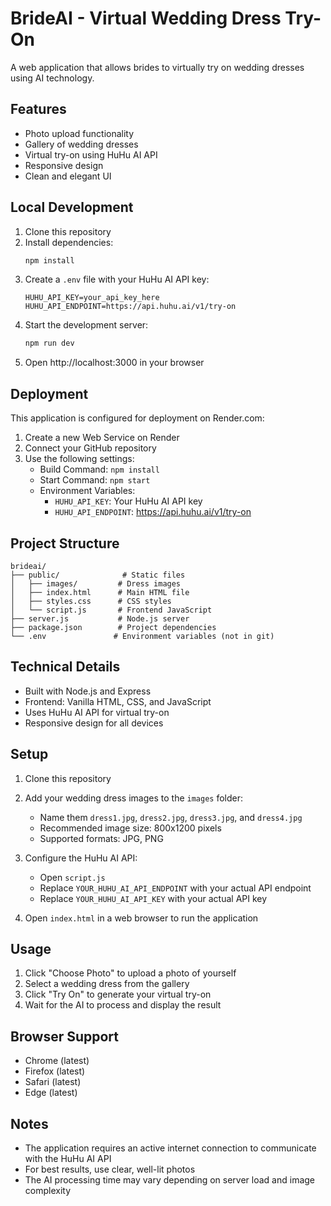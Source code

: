 # BrideAI - Virtual Wedding Dress Try-On

A web application that allows brides to virtually try on wedding dresses using AI technology.

## Features

- Photo upload functionality
- Gallery of wedding dresses
- Virtual try-on using HuHu AI API
- Responsive design
- Clean and elegant UI

## Local Development

1. Clone this repository
2. Install dependencies:
   ```bash
   npm install
   ```
3. Create a `.env` file with your HuHu AI API key:
   ```
   HUHU_API_KEY=your_api_key_here
   HUHU_API_ENDPOINT=https://api.huhu.ai/v1/try-on
   ```
4. Start the development server:
   ```bash
   npm run dev
   ```
5. Open http://localhost:3000 in your browser

## Deployment

This application is configured for deployment on Render.com:

1. Create a new Web Service on Render
2. Connect your GitHub repository
3. Use the following settings:
   - Build Command: `npm install`
   - Start Command: `npm start`
   - Environment Variables:
     - `HUHU_API_KEY`: Your HuHu AI API key
     - `HUHU_API_ENDPOINT`: https://api.huhu.ai/v1/try-on

## Project Structure

```
brideai/
├── public/              # Static files
│   ├── images/         # Dress images
│   ├── index.html      # Main HTML file
│   ├── styles.css      # CSS styles
│   └── script.js       # Frontend JavaScript
├── server.js           # Node.js server
├── package.json        # Project dependencies
└── .env               # Environment variables (not in git)
```

## Technical Details

- Built with Node.js and Express
- Frontend: Vanilla HTML, CSS, and JavaScript
- Uses HuHu AI API for virtual try-on
- Responsive design for all devices

## Setup

1. Clone this repository
2. Add your wedding dress images to the `images` folder:
   - Name them `dress1.jpg`, `dress2.jpg`, `dress3.jpg`, and `dress4.jpg`
   - Recommended image size: 800x1200 pixels
   - Supported formats: JPG, PNG

3. Configure the HuHu AI API:
   - Open `script.js`
   - Replace `YOUR_HUHU_AI_API_ENDPOINT` with your actual API endpoint
   - Replace `YOUR_HUHU_AI_API_KEY` with your actual API key

4. Open `index.html` in a web browser to run the application

## Usage

1. Click "Choose Photo" to upload a photo of yourself
2. Select a wedding dress from the gallery
3. Click "Try On" to generate your virtual try-on
4. Wait for the AI to process and display the result

## Browser Support

- Chrome (latest)
- Firefox (latest)
- Safari (latest)
- Edge (latest)

## Notes

- The application requires an active internet connection to communicate with the HuHu AI API
- For best results, use clear, well-lit photos
- The AI processing time may vary depending on server load and image complexity 